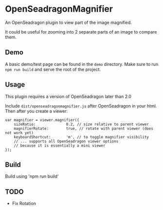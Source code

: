 # OpenSeadragonMagnifier

An OpenSeadragon plugin to view part of the image magnified.

It could be useful for zooming into 2 separate parts of an image to compare them.

## Demo

A basic demo/test page can be found in the `demo` directory. Make sure to run `npm run build` and serve the root of the
project.

## Usage

This plugin requires a version of OpenSeadragon later than 2.0

Include `dist/openseadragonmagnifier.js` after OpenSeadragon in your html. Then after you create a viewer:

    var magnifier = viewer.magnifier({
        sizeRatio:              0.2, // size relative to parent viewer
        magnifierRotate:        true, // rotate with parent viewer (does not work yet)
        keyboardShortcut:       'm', // to toggle magnifier visibility
        // ... supports all OpenSeadragon viewer options
        // because it is essentially a mini viewer
    });

## Build

Build using 'npm run build'

## TODO

- Fix Rotation
